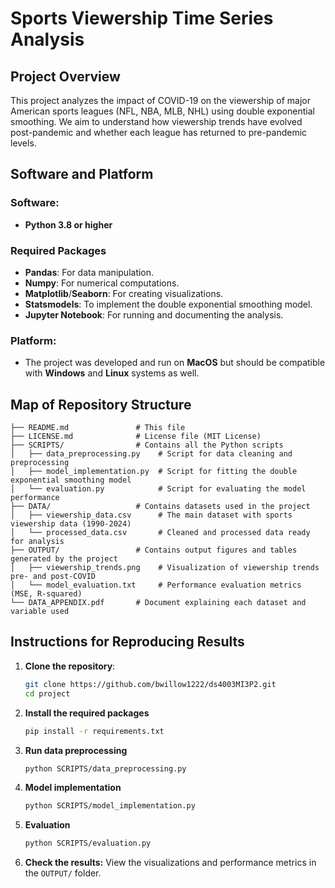 # Sports Viewership Time Series Analysis

## Project Overview
This project analyzes the impact of COVID-19 on the viewership of major American sports leagues (NFL, NBA, MLB, NHL) using double exponential smoothing. We aim to understand how viewership trends have evolved post-pandemic and whether each league has returned to pre-pandemic levels.

## Software and Platform

### Software:
- **Python 3.8 or higher**

### Required Packages
- **Pandas**: For data manipulation.
- **Numpy**: For numerical computations.
- **Matplotlib**/**Seaborn**: For creating visualizations.
- **Statsmodels**: To implement the double exponential smoothing model.
- **Jupyter Notebook**: For running and documenting the analysis.

### Platform:
- The project was developed and run on **MacOS** but should be compatible with **Windows** and **Linux** systems as well.

## Map of Repository Structure
```plaintext
├── README.md               # This file
├── LICENSE.md              # License file (MIT License)
├── SCRIPTS/                # Contains all the Python scripts
│   ├── data_preprocessing.py    # Script for data cleaning and preprocessing
│   ├── model_implementation.py  # Script for fitting the double exponential smoothing model
│   └── evaluation.py            # Script for evaluating the model performance
├── DATA/                   # Contains datasets used in the project
│   ├── viewership_data.csv      # The main dataset with sports viewership data (1990-2024)
│   └── processed_data.csv       # Cleaned and processed data ready for analysis
├── OUTPUT/                 # Contains output figures and tables generated by the project
│   ├── viewership_trends.png    # Visualization of viewership trends pre- and post-COVID
│   └── model_evaluation.txt     # Performance evaluation metrics (MSE, R-squared)
└── DATA_APPENDIX.pdf       # Document explaining each dataset and variable used
```
## Instructions for Reproducing Results

1. **Clone the repository**:
   ```bash
   git clone https://github.com/bwillow1222/ds4003MI3P2.git
   cd project
2. **Install the required packages**
   ```bash
   pip install -r requirements.txt
3. **Run data preprocessing**
   ```bash
   python SCRIPTS/data_preprocessing.py
4. **Model implementation**
   ```bash
   python SCRIPTS/model_implementation.py
5. **Evaluation**
   ```bash
   python SCRIPTS/evaluation.py
6. **Check the results:**
   View the visualizations and performance metrics in the `OUTPUT/` folder.
